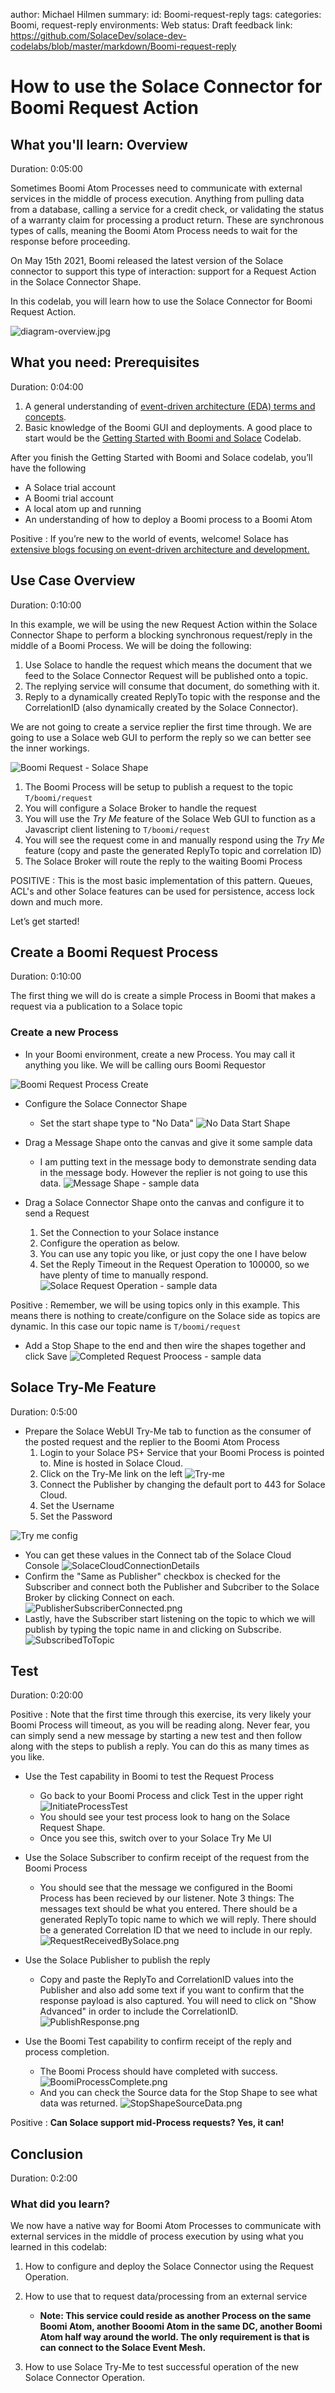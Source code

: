 author: Michael Hilmen
summary:
id: Boomi-request-reply
tags:
categories: Boomi, request-reply
environments: Web
status: Draft
feedback link: https://github.com/SolaceDev/solace-dev-codelabs/blob/master/markdown/Boomi-request-reply

# How to use the Solace Connector for Boomi Request Action

## What you'll learn: Overview

Duration: 0:05:00

Sometimes Boomi Atom Processes need to communicate with external services in the middle of process execution. Anything from pulling data from a database, calling a service for a credit check, or validating the status of a warranty claim for processing a product return. These are synchronous types of calls, meaning the Boomi Atom Process needs to wait for the response before proceeding.

On May 15th 2021, Boomi released the latest version of the Solace connector to support this type of interaction: support for a Request Action in the Solace Connector Shape.

In this codelab, you will learn how to use the Solace Connector for Boomi Request Action.

![diagram-overview.jpg](img/diagram-overview.jpg)

## What you need: Prerequisites

Duration: 0:04:00

1. A general understanding of [event-driven architecture (EDA) terms and concepts](https://docs.solace.com/#Messagin).
1. Basic knowledge of the Boomi GUI and deployments. A good place to start would be the [Getting Started with Boomi and Solace](https://codelabs.solace.dev/codelabs/boomi-v2-getting-started/index.html) Codelab.

After you finish the Getting Started with Boomi and Solace codelab, you’ll have the following

- A Solace trial account
- A Boomi trial account
- A local atom up and running
- An understanding of how to deploy a Boomi process to a Boomi Atom

Positive
: If you’re new to the world of events, welcome! Solace has [extensive blogs focusing on event-driven architecture and development.](https://solace.com/blog/)

## Use Case Overview

Duration: 0:10:00

In this example, we will be using the new Request Action within the Solace Connector Shape to perform a blocking synchronous request/reply in the middle of a Boomi Process. We will be doing the following:

1. Use Solace to handle the request which means the document that we feed to the Solace Connector Request will be published onto a topic.
1. The replying service will consume that document, do something with it.
1. Reply to a dynamically created ReplyTo topic with the response and the CorrelationID (also dynamically created by the Solace Connector).

We are not going to create a service replier the first time through. We are going to use a Solace web GUI to perform the reply so we can better see the inner workings.

![Boomi Request - Solace Shape](img/BoomiRequest-SolaceShape.png)

1. The Boomi Process will be setup to publish a request to the topic `T/boomi/request`
1. You will configure a Solace Broker to handle the request
1. You will use the _Try Me_ feature of the Solace Web GUI to function as a Javascript client listening to `T/boomi/request`
1. You will see the request come in and manually respond using the _Try Me_ feature (copy and paste the generated ReplyTo topic and correlation ID)
1. The Solace Broker will route the reply to the waiting Boomi Process

POSITIVE
: This is the most basic implementation of this pattern. Queues, ACL's and other Solace features can be used for persistence, access lock down and much more.

Let’s get started!

## Create a Boomi Request Process

Duration: 0:10:00

The first thing we will do is create a simple Process in Boomi that makes a request via a publication to a Solace topic

### Create a new Process

- In your Boomi environment, create a new Process. You may call it anything you like.  We will be calling ours Boomi Requestor

![Boomi Request Process Create](img/CreateBoomiReqReplyProcess.png)

- Configure the Solace Connector Shape

  - Set the start shape type to "No Data"
    ![No Data Start Shape](img/NoDataStartShape.png)

- Drag a Message Shape onto the canvas and give it some sample data

  - I am putting text in the message body to demonstrate sending data in the message body.  However the replier is not going to use this data.
    ![Message Shape - sample data](img/MessageShape-sampleData.png)

- Drag a Solace Connector Shape onto the canvas and configure it to send a Request

  1. Set the Connection to your Solace instance
  1. Configure the operation as below.
  1. You can use any topic you like, or just copy the one I have below
  1. Set the Reply Timeout in the Request Operation to 100000, so we have plenty of time to manually respond.
     ![Solace Request Operation - sample data](img/SolaceRequestOperation.png)

Positive
: Remember, we will be using topics only in this example. This means there is nothing to create/configure on the Solace side as topics are dynamic. In this case our topic name is `T/boomi/request`

- Add a Stop Shape to the end and then wire the shapes together and click Save
  ![Completed Request Proocess - sample data](img/CompletedRequestProcess.png)

## Solace Try-Me Feature

Duration: 0:5:00

- Prepare the Solace WebUI Try-Me tab to function as the consumer of the posted request and the replier to the Boomi Atom Process
  1. Login to your Solace PS+ Service that your Boomi Process is pointed to. Mine is hosted in Solace Cloud.
  1. Click on the Try-Me link on the left
     ![Try-me](img/Try-me.png)
  1. Connect the Publisher by changing the default port to 443 for Solace Cloud.
  1. Set the Username
  1. Set the Password

![Try me config](img/TryMePublisherConfig.png)

- You can get these values in the Connect tab of the Solace Cloud Console
  ![SolaceCloudConnectionDetails](img/SolaceCloudConnection.png)
- Confirm the "Same as Publisher" checkbox is checked for the Subscriber and connect both the Publisher and Subcriber to the Solace Broker by clicking Connect on each.
  ![PublisherSubscriberConnected.png](img/PublisherSubscriberConnected.png)
- Lastly, have the Subscriber start listening on the topic to which we will publish by typing the topic name in and clicking on Subscribe.
  ![SubscribedToTopic](img/SubscribedToTopic.png)

## Test

Duration: 0:20:00

Positive
: Note that the first time through this exercise, its very likely your Boomi Process will timeout, as you will be reading along. Never fear, you can simply send a new message by starting a new test and then follow along with the steps to publish a reply. You can do this as many times as you like.

- Use the Test capability in Boomi to test the Request Process

  - Go back to your Boomi Process and click Test in the upper right
    ![InitiateProcessTest](img/InnitiateProcessTest.png)
  - You should see your test process look to hang on the Solace Request Shape.
  - Once you see this, switch over to your Solace Try Me UI

- Use the Solace Subscriber to confirm receipt of the request from the Boomi Process

  - You should see that the message we configured in the Boomi Process has been recieved by our listener. Note 3 things:
    The messages text should be what you entered.
    There should be a generated ReplyTo topic name to which we will reply.
    There should be a generated Correlation ID that we need to include in our reply.
    ![RequestReceivedBySolace.png](img/RequestReceivedBySolace.png)

- Use the Solace Publisher to publish the reply

  - Copy and paste the ReplyTo and CorrelationID values into the Publisher and also add some text if you want to confirm that the response payload is also captured. You will need to click on "Show Advanced" in order to include the CorrelationID.
    ![PublishResponse.png](img/PublishResponse.png)

- Use the Boomi Test capability to confirm receipt of the reply and process completion.
  - The Boomi Process should have completed with success.
    ![BoomiProcessComplete.png](img/BoomiProcessComplete.png)
  - And you can check the Source data for the Stop Shape to see what data was returned.
    ![StopShapeSourceData.png](img/StopShapeSourceData.png)

Positive
: **Can Solace support mid-Process requests? Yes, it can!**

## Conclusion

Duration: 0:2:00

### What did you learn?

We now have a native way for Boomi Atom Processes to communicate with external services in the middle of process execution by using what you learned in this codelab:

1. How to configure and deploy the Solace Connector using the Request Operation.
1. How to use that to request data/processing from an external service

   - **Note: This service could reside as another Process on the same Boomi Atom, another Booomi Atom in the same DC, another Boomi Atom half way around the world. The only requirement is that is can connect to the Solace Event Mesh.**

1. How to use Solace Try-Me to test successful operation of the new Solace Connector Operation.
